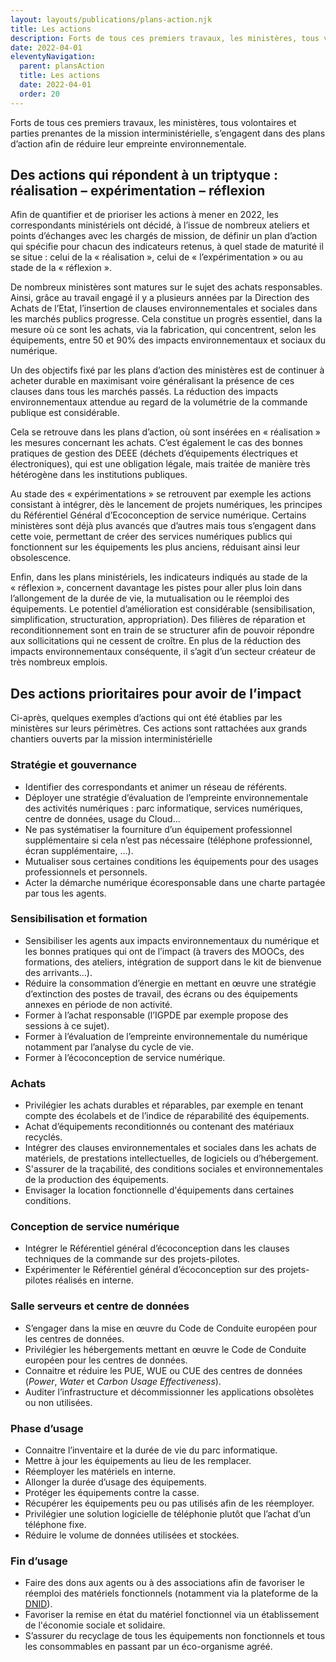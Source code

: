 ```yaml
---
layout: layouts/publications/plans-action.njk
title: Les actions
description: Forts de tous ces premiers travaux, les ministères, tous volontaires et parties prenantes de la mission interministérielle, s’engagent dans des plans d’action afin de réduire leur empreinte environnementale.
date: 2022-04-01
eleventyNavigation:
  parent: plansAction
  title: Les actions
  date: 2022-04-01
  order: 20
---
```


Forts de tous ces premiers travaux, les ministères, tous volontaires et parties prenantes de la mission interministérielle, s’engagent dans des plans d’action afin de réduire leur empreinte environnementale.

## Des actions qui répondent à un triptyque : réalisation – expérimentation – réflexion

Afin de quantifier et de prioriser les actions à mener en 2022, les correspondants ministériels ont décidé, à l’issue de nombreux ateliers et points d’échanges avec les chargés de mission, de définir un plan d’action qui spécifie pour chacun des indicateurs retenus, à quel stade de maturité il se situe : celui de la « réalisation », celui de « l’expérimentation » ou au stade de la « réflexion ».

De nombreux ministères sont matures sur le sujet des achats responsables. Ainsi, grâce au travail engagé il y a plusieurs années par la Direction des Achats de l’Etat, l’insertion de clauses environnementales et sociales dans les marchés publics progresse. Cela constitue un progrès essentiel, dans la mesure où ce sont les achats, via la fabrication, qui concentrent, selon les équipements, entre 50 et 90% des impacts environnementaux et sociaux du numérique.

Un des objectifs fixé par les plans d’action des ministères est de continuer à acheter durable en maximisant voire généralisant la présence de ces clauses dans tous les marchés passés. La réduction des impacts environnementaux attendue au regard de la volumétrie de la commande publique est considérable. 

Cela se retrouve dans les plans d’action, où sont insérées en « réalisation » les mesures concernant les achats. C’est également le cas des bonnes pratiques de gestion des DEEE (déchets d’équipements électriques et électroniques), qui est une obligation légale, mais traitée de manière très hétérogène dans les institutions publiques.

Au stade des « expérimentations » se retrouvent par exemple les actions consistant à intégrer, dès le lancement de projets numériques, les principes du Référentiel Général d’Ecoconception de service numérique. Certains ministères sont déjà plus avancés que d’autres mais tous s’engagent dans cette voie, permettant de créer des services numériques publics qui fonctionnent sur les équipements les plus anciens, réduisant ainsi leur obsolescence.

Enfin, dans les plans ministériels, les indicateurs indiqués au stade de la « réflexion », concernent davantage les pistes pour aller plus loin dans l’allongement de la durée de vie, la mutualisation ou le réemploi des équipements. Le potentiel d’amélioration est considérable (sensibilisation, simplification, structuration, appropriation). Des filières de réparation et reconditionnement sont en train de se structurer afin de pouvoir répondre aux sollicitations qui ne cessent de croître. En plus de la réduction des impacts environnementaux conséquente, il s’agit d’un secteur créateur de très nombreux emplois.

## Des actions prioritaires pour avoir de l’impact

Ci-après, quelques exemples d’actions qui ont été établies par les ministères sur leurs périmètres. Ces actions sont rattachées aux grands chantiers ouverts par la mission interministérielle

### Stratégie et gouvernance

* Identifier des correspondants et animer un réseau de référents.
* Déployer une stratégie d’évaluation de l’empreinte environnementale des activités numériques : parc informatique, services numériques, centre de données, usage du Cloud...
* Ne pas systématiser la fourniture d’un équipement professionnel supplémentaire si cela n’est pas nécessaire (téléphone professionnel, écran supplémentaire, …).
* Mutualiser sous certaines conditions les équipements pour des usages professionnels et personnels.
* Acter la démarche numérique écoresponsable dans une charte partagée par tous les agents.

### Sensibilisation et formation

* Sensibiliser les agents aux impacts environnementaux du numérique et les bonnes pratiques qui ont de l’impact (à travers des MOOCs, des formations, des ateliers, intégration de support dans le kit de bienvenue des arrivants…).
* Réduire la consommation d’énergie en mettant en œuvre une stratégie d’extinction des postes de travail, des écrans ou des équipements annexes en période de non activité.
* Former à l’achat responsable (l’IGPDE par exemple propose des sessions à ce sujet).
* Former à l’évaluation de l’empreinte environnementale du numérique notamment par l’analyse du cycle de vie.
* Former à l’écoconception de service numérique.

### Achats

* Privilégier les achats durables et réparables, par exemple en tenant compte des écolabels et de l’indice de réparabilité des équipements.
* Achat d’équipements reconditionnés ou contenant des matériaux recyclés.
* Intégrer des clauses environnementales et sociales dans les achats de matériels, de prestations intellectuelles, de logiciels ou d’hébergement.
* S'assurer de la traçabilité, des conditions sociales et environnementales de la production des équipements.
* Envisager la location fonctionnelle d'équipements dans certaines conditions.

### Conception de service numérique

* Intégrer le Référentiel général d’écoconception dans les clauses techniques de la commande sur des projets-pilotes.
* Expérimenter le Référentiel général d’écoconception sur des projets-pilotes réalisés en interne.

### Salle serveurs et centre de données

* S’engager dans la mise en œuvre du Code de Conduite européen pour les centres de données.
* Privilégier les hébergements mettant en œuvre le Code de Conduite européen pour les centres de données.
* Connaitre et réduire les PUE, WUE ou CUE des centres de données (*Power*, *Water* et *Carbon Usage Effectiveness*).
* Auditer l’infrastructure et décommissionner les applications obsolètes ou non utilisées.

### Phase d’usage

* Connaitre l’inventaire et la durée de vie du parc informatique.
* Mettre à jour les équipements au lieu de les remplacer.
* Réemployer les matériels en interne.
* Allonger la durée d’usage des équipements.
* Protéger les équipements contre la casse.
* Récupérer les équipements peu ou pas utilisés afin de les réemployer.
* Privilégier une solution logicielle de téléphonie plutôt que l’achat d’un téléphone fixe.
* Réduire le volume de données utilisées et stockées.

### Fin d’usage

* Faire des dons aux agents ou à des associations afin de favoriser le réemploi des matériels fonctionnels (notamment via la plateforme de la [DNID](https://dons.encheres-domaine.gouv.fr/)).
* Favoriser la remise en état du matériel fonctionnel via un établissement de l'économie sociale et solidaire.
* S’assurer du recyclage de tous les équipements non fonctionnels et tous les consommables en passant par un éco-organisme agréé.
